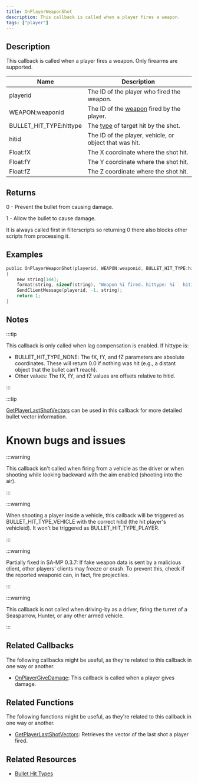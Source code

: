 ```yaml
---
title: OnPlayerWeaponShot
description: This callback is called when a player fires a weapon.
tags: ["player"]
---
```


## Description

This callback is called when a player fires a weapon. Only firearms are supported.

| Name                    | Description                                                         |
| ----------------------- | ------------------------------------------------------------------- |
| playerid                | The ID of the player who fired the weapon.                          |
| WEAPON:weaponid         | The ID of the [weapon](../resources/weaponids) fired by the player. |
| BULLET_HIT_TYPE:hittype | The [type](../resources/bullethittypes) of target hit by the shot.  |
| hitid                   | The ID of the player, vehicle, or object that was hit.              |
| Float:fX                | The X coordinate where the shot hit.                                |
| Float:fY                | The Y coordinate where the shot hit.                                |
| Float:fZ                | The Z coordinate where the shot hit.                                |

## Returns

0 - Prevent the bullet from causing damage.

1 - Allow the bullet to cause damage.

It is always called first in filterscripts so returning 0 there also blocks other scripts from processing it.

## Examples

```c
public OnPlayerWeaponShot(playerid, WEAPON:weaponid, BULLET_HIT_TYPE:hittype, hitid, Float:fX, Float:fY, Float:fZ)
{
    new string[144];
    format(string, sizeof(string), "Weapon %i fired. hittype: %i   hitid: %i   pos: %f, %f, %f", weaponid, hittype, hitid, fX, fY, fZ);
    SendClientMessage(playerid, -1, string);
    return 1;
}
```

## Notes

:::tip

This callback is only called when lag compensation is enabled. If hittype is:

- BULLET_HIT_TYPE_NONE: The fX, fY, and fZ parameters are absolute coordinates. These will return 0.0 if nothing was hit (e.g., a distant object that the bullet can't reach).
- Other values: The fX, fY, and fZ values are offsets relative to hitid.

:::

:::tip

[GetPlayerLastShotVectors](../functions/GetPlayerLastShotVectors) can be used in this callback for more detailed bullet vector information.

# Known bugs and issues

:::warning

This callback isn't called when firing from a vehicle as the driver or when shooting while looking backward with the aim enabled (shooting into the air).

:::

:::warning

When shooting a player inside a vehicle, this callback will be triggered as BULLET_HIT_TYPE_VEHICLE with the correct hitid (the hit player's vehicleid). It won't be triggered as BULLET_HIT_TYPE_PLAYER.

:::

:::warning

Partially fixed in SA-MP 0.3.7: If fake weapon data is sent by a malicious client, other players' clients may freeze or crash. To prevent this, check if the reported weaponid can, in fact, fire projectiles.

:::

:::warning

This callback is not called when driving-by as a driver, firing the turret of a Seasparrow, Hunter, or any other armed vehicle.

:::

## Related Callbacks

The following callbacks might be useful, as they're related to this callback in one way or another.

- [OnPlayerGiveDamage](OnPlayerGiveDamage): This callback is called when a player gives damage.

## Related Functions

The following functions might be useful, as they're related to this callback in one way or another.

- [GetPlayerLastShotVectors](../functions/GetPlayerLastShotVectors): Retrieves the vector of the last shot a player fired.

## Related Resources

- [Bullet Hit Types](../resources/bullethittypes)
